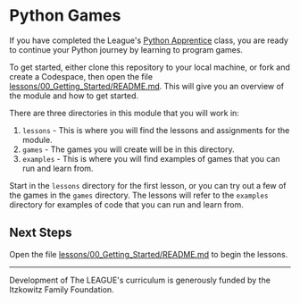 # Python Games

If you have completed the League's [Python Apprentice](
https://python-apprentice.jointheleague.org/) class, you are ready to continue
your Python journey by learning to program games. 

To get started, either clone this repository to your local machine, or fork and
create a Codespace, then open the file [lessons/00_Getting_Started/README.md](lessons/00_Getting_Started/README.md).
This will give you an overview of the module and how to get started.

There are three directories in this module that you will work in: 

1. `lessons` - This is where you will find the lessons and assignments for the module.
2. `games` - The games you will create will be in this directory.
3. `examples` - This is where you will find examples of games that you can run and learn from.

Start in the `lessons` directory for the first lesson, or you can try out a few of the
games in the `games` directory. The lessons will refer to the `examples` directory for 
examples of code that you can run and learn from.

## Next Steps

Open the file [lessons/00_Getting_Started/README.md](lessons/00_Getting_Started/README.md) to begin the lessons. 

-------------------

Development of The LEAGUE's curriculum is generously funded by the Itzkowitz Family Foundation. 
